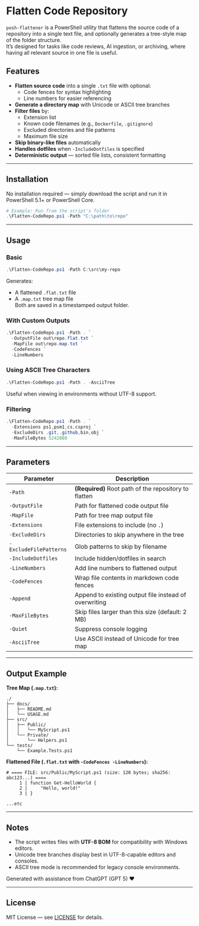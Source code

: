# Flatten Code Repository

`posh-flattener` is a PowerShell utility that flattens the source code of a repository into a single text file, and optionally generates a tree-style map of the folder structure.  
It’s designed for tasks like code reviews, AI ingestion, or archiving, where having all relevant source in one file is useful.

## Features

- **Flatten source code** into a single `.txt` file with optional:
  - Code fences for syntax highlighting
  - Line numbers for easier referencing
- **Generate a directory map** with Unicode or ASCII tree branches
- **Filter files** by:
  - Extension list
  - Known code filenames (e.g., `Dockerfile`, `.gitignore`)
  - Excluded directories and file patterns
  - Maximum file size
- **Skip binary-like files** automatically
- **Handles dotfiles** when `-IncludeDotfiles` is specified
- **Deterministic output** — sorted file lists, consistent formatting

---

## Installation

No installation required — simply download the script and run it in PowerShell 5.1+ or PowerShell Core.

```powershell
# Example: Run from the script's folder
.\Flatten-CodeRepo.ps1 -Path "C:\path\to\repo"
```

---

## Usage

### Basic
```powershell
.\Flatten-CodeRepo.ps1 -Path C:\src\my-repo
```
Generates:
- A flattened `.flat.txt` file
- A `.map.txt` tree map file  
Both are saved in a timestamped output folder.

### With Custom Outputs
```powershell
.\Flatten-CodeRepo.ps1 -Path . `
  -OutputFile out\repo.flat.txt `
  -MapFile out\repo.map.txt `
  -CodeFences `
  -LineNumbers
```

### Using ASCII Tree Characters
```powershell
.\Flatten-CodeRepo.ps1 -Path . -AsciiTree
```
Useful when viewing in environments without UTF-8 support.

### Filtering
```powershell
.\Flatten-CodeRepo.ps1 -Path . `
  -Extensions ps1,psm1,cs,csproj `
  -ExcludeDirs .git,.github,bin,obj `
  -MaxFileBytes 5242880
```

---

## Parameters

| Parameter | Description |
|-----------|-------------|
| `-Path` | **(Required)** Root path of the repository to flatten |
| `-OutputFile` | Path for flattened code output file |
| `-MapFile` | Path for tree map output file |
| `-Extensions` | File extensions to include (no `.`) |
| `-ExcludeDirs` | Directories to skip anywhere in the tree |
| `-ExcludeFilePatterns` | Glob patterns to skip by filename |
| `-IncludeDotfiles` | Include hidden/dotfiles in search |
| `-LineNumbers` | Add line numbers to flattened output |
| `-CodeFences` | Wrap file contents in markdown code fences |
| `-Append` | Append to existing output file instead of overwriting |
| `-MaxFileBytes` | Skip files larger than this size (default: 2 MB) |
| `-Quiet` | Suppress console logging |
| `-AsciiTree` | Use ASCII instead of Unicode for tree map |

---

## Output Example

**Tree Map (`.map.txt`):**
```
./
├── docs/
│   ├── README.md
│   └── USAGE.md
├── src/
│   ├── Public/
│   │   └── MyScript.ps1
│   └── Private/
│       └── Helpers.ps1
└── tests/
    └── Example.Tests.ps1
```

**Flattened File (`.flat.txt` with `-CodeFences -LineNumbers`):**
```
# ==== FILE: src/Public/MyScript.ps1 (size: 120 bytes; sha256: abc123...) ====
     1 | function Get-HelloWorld {
     2 |     "Hello, world!"
     3 | }
	 
...etc
```
---

## Notes

- The script writes files with **UTF-8 BOM** for compatibility with Windows editors.
- Unicode tree branches display best in UTF-8-capable editors and consoles.
- ASCII tree mode is recommended for legacy console environments.

Generated with assistance from ChatGPT (GPT 5) ❤️

---

## License

MIT License — see [LICENSE](LICENSE) for details.
